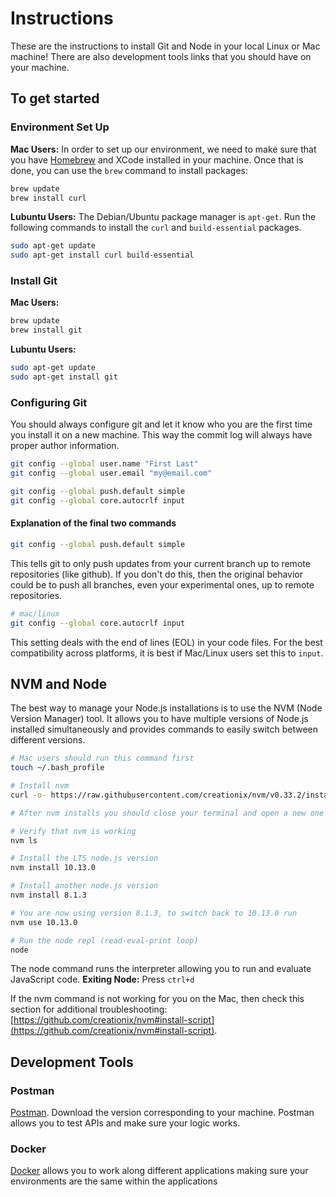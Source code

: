 # Instructions

These are the instructions to install Git and Node in your local Linux or Mac machine! There are also development tools links that you should have on your machine.

## To get started
### Environment Set Up
**Mac Users:**
In order to set up our environment, we need to make sure that you have [Homebrew](https://brew.sh/) and XCode installed in your machine. Once that is done, you can use the `brew` command to install packages:

```bash
brew update
brew install curl
```

**Lubuntu Users:**
The Debian/Ubuntu package manager is `apt-get`. Run the following commands to install the `curl` and `build-essential` packages.

```bash
sudo apt-get update
sudo apt-get install curl build-essential
```
### Install Git
**Mac Users:**
```bash
brew update
brew install git
```

**Lubuntu Users:**
```bash
sudo apt-get update
sudo apt-get install git
```

### Configuring Git
You should always configure git and let it know who you are the first time you install it on a new machine. This way the commit log will always have proper author information.

```bash
git config --global user.name "First Last"
git config --global user.email "my@email.com"

git config --global push.default simple
git config --global core.autocrlf input
```

#### Explanation of the final two commands

```bash
git config --global push.default simple
```

This tells git to only push updates from your current branch up to remote repositories (like github). If you don't do this, then the original behavior could be to push all branches, even your experimental ones, up to remote repositories.

```bash
# mac/linux
git config --global core.autocrlf input
```

This setting deals with the end of lines (EOL) in your code files. For the best compatibility across platforms, it is best if Mac/Linux users set this to `input`.

## NVM and Node

The best way to manage your Node.js installations is to use the NVM (Node Version Manager) tool. It allows you to have multiple versions of Node.js installed simultaneously and provides commands to easily switch between different versions.

```bash
# Mac users should run this command first
touch ~/.bash_profile

# Install nvm
curl -o- https://raw.githubusercontent.com/creationix/nvm/v0.33.2/install.sh | bash

# After nvm installs you should close your terminal and open a new one to access nvm

# Verify that nvm is working
nvm ls

# Install the LTS node.js version
nvm install 10.13.0

# Install another node.js version
nvm install 8.1.3

# You are now using version 8.1.3, to switch back to 10.13.0 run
nvm use 10.13.0

# Run the node repl (read-eval-print loop)
node
```
The node command runs the interpreter allowing you to run and evaluate JavaScript code. 
**Exiting Node:** Press `ctrl+d`

If the nvm command is not working for you on the Mac, then check this section for additional troubleshooting: [https://github.com/creationix/nvm#install-script](https://github.com/creationix/nvm#install-script).

## Development Tools
### Postman
[Postman](https://www.getpostman.com/apps). Download the version corresponding to your machine.
Postman allows you to test APIs and make sure your logic works.

### Docker
[Docker](https://www.docker.com/) allows you to work along different applications making sure your environments are the same within the applications
